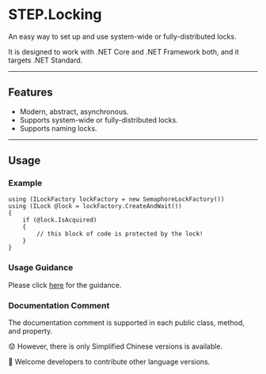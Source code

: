 # STEP.Locking

An easy way to set up and use system-wide or fully-distributed locks.

It is designed to work with .NET Core and .NET Framework both, and it targets .NET Standard.

---

## Features

* Modern, abstract, asynchronous.
* Supports system-wide or fully-distributed locks.
* Supports naming locks.

---

## Usage

### Example

``` CSharp
using (ILockFactory lockFactory = new SemaphoreLockFactory()) 
using (ILock @lock = lockFactory.CreateAndWait())
{
    if (@lock.IsAcquired)
    {
        // this block of code is protected by the lock!
    }
}
```

### Usage Guidance

Please click [here](./Guidance.md) for the guidance.

### Documentation Comment

The documentation comment is supported in each public class, method, and property.

😟 However, there is only Simplified Chinese versions is available.

🙂 Welcome developers to contribute other language versions.